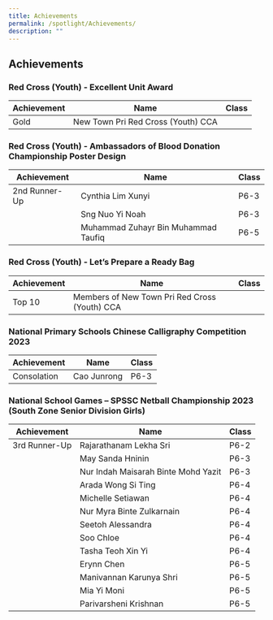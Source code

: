 ```yaml
---
title: Achievements
permalink: /spotlight/Achievements/
description: ""
---
```

## Achievements

### Red Cross (Youth) - Excellent Unit Award

| Achievement | Name | Class |
| -------- | -------- | -------- |
| Gold     | New Town Pri Red Cross (Youth) CCA    |    |

### Red Cross (Youth) - Ambassadors of Blood Donation Championship Poster Design

| Achievement | Name | Class |
| -------- | -------- | -------- |
| 2nd Runner-Up     | Cynthia Lim Xunyi     | P6-3   |
|    | Sng Nuo Yi Noah    | P6-3   |
|    | Muhammad Zuhayr Bin Muhammad Taufiq    | P6-5   |


### Red Cross (Youth) - Let’s Prepare a Ready Bag
| Achievement | Name | Class |
| -------- | -------- | -------- |
| Top 10     | Members of New Town Pri Red Cross (Youth) CCA |  |

### National Primary Schools Chinese Calligraphy Competition 2023
| Achievement | Name | Class |
| -------- | -------- | -------- |
| Consolation | Cao Junrong | P6-3  |

### National School Games – SPSSC Netball Championship 2023 (South Zone Senior Division Girls) 
| Achievement | Name | Class |
| -------- | -------- | -------- |
| 3rd Runner-Up | Rajarathanam Lekha Sri | P6-2  |
| | May Sanda Hninin | P6-3  |
| | Nur Indah Maisarah Binte Mohd Yazit | P6-3  |
| | Arada Wong Si Ting | P6-4  |
| | Michelle Setiawan | P6-4 | 
| | Nur Myra Binte Zulkarnain | P6-4  |
| | Seetoh Alessandra| P6-4  |
| |Soo Chloe | P6-4  |
| |Tasha Teoh Xin Yi  | P6-4  |
| | Erynn Chen | P6-5  |
| |Manivannan Karunya Shri| P6-5  |
| |Mia Yi Moni  | P6-5  |
| | Parivarsheni Krishnan | P6-5  |